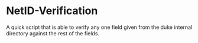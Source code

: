 # NetID-Verification

A quick script that is able to verify any one field given from the duke internal directory against the rest of the fields.
